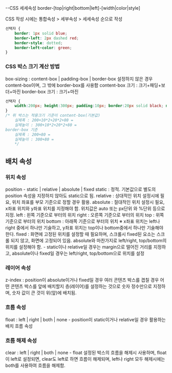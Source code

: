 
--CSS 세세속성
border-[top|right|bottom|left]-[width|color|style]

CSS 작성 시에는 통합속성 > 세부속성 > 세세속성 순으로 작성

```CSS
선택자 {
    border: 1px solid blue;
    border-left: 2px dashed red;
    border-style: dotted;
    border-left-color: green;
}
```

### CSS 박스 크기 계산 방법
box-sizing : content-box | padding-box | border-box
설정하지 않은 경우 content-box이며, 그 밖에 border-box를 사용함
content-box 크기 : 크기+패딩+보더+마진
border-box 크기 : 크기+마진

```CSS
선택자 {
    width:200px; height:300px; padding:10px; border:20px solid black; margin:80px; box-sizing:border-box
}
/* 위 박스는 적용크기 기준이 content-box(기본값)
    실제폭 : 200+10*2+20*2+80 = 
    실제높이 : 300+10*2+20*2+80 = 
border-box 기준
    실제폭 : 200+80 = 
    실제높이 : 300+80 = 
    */
```

## 배치 속성
### 위치 속성
position - static | relative | absolute | fixed
static : 정적. 기본값으로 별도의 position 속성을 지정하지 않아도 static으로 됨.
relative : 상대적인 위치 설정시에 필요, 위치 좌표를 부모 기준으로 정할 경우 활용.
absolute : 절대적인 위치 설정시 필요, x좌표 위치와 y좌표 위치를 지정해야 함.
            위치값은 auto 또는 px단위 와 %단위 등으로 지정.
            left : 왼쪽 기준으로 부터의 위치
            right : 오른쪽 기준으로 부터의 위치
            top : 위쪽 기준으로 부터의 위치
            bottom : 아래쪽 기준으로 부터의 위치
        ※ x좌표 위치는 left나 right 중에서 하나만 기술하고, y좌표 위치는 top이나 bottom중에서 하나만 기술해야한다.
fixed : 화면에 고정된 위치를 설정할 때 필요하며, 스크롤시 fixed된 요소는 스크롤 되지 않고, 화면에 고정되어 있음.
        absolute와 마찬가지로 left/right, top/bottom의 위치를 설정해야 함.
    - static이나 relative일 경우는 margin으로 떨어진 거리를 지정하고, absolute이나 fixed일 경우는 left/right, top/bottom으로 위치를 설정

### 레이어 속성
z-index : position이 absolute이거나 fixed일 경우 여러 콘텐츠 박스를 겹칠 경우 어떤 콘텐츠 박스를 앞에 배치할지 층(레이어)를 설정하는 것으로 숫자 정수만으로 지정하며, 숫자 값이 큰 것이 위(앞)에 배치됨.

### 흐름 속성
float : left | right | both | none
    - position이 static이거나 relative일 경우 활용하는 배치 흐름 속성

### 흐름 해제 속성
clear : left | right | both | none
    - float 설정된 박스의 흐름을 해제시 사용하며, float이 left로 설정되면, clear도 left로 하면 흐름이 해제되며, left나 right 모두 해제시에는 both를 사용하여 흐름을 해제함.

